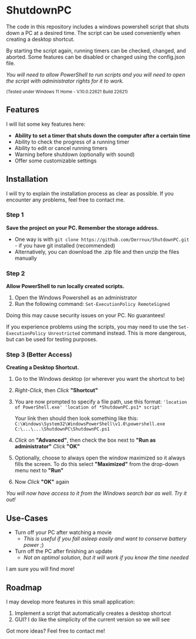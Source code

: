 # ShutdownPC
The code in this repository includes a windows powershell script that shuts down a PC at a desired time. 
The script can be used conveniently when creating a desktop shortcut.

By starting the script again, running timers can be checked, changed, and aborted.
Some features can be disabled or changed using the config.json file.

*You will need to allow PowerShell to run scripts and you will need to open the script with administrator rights for it to work.*

<sub>(Tested under Windows 11 Home - V.10.0.22621 Build 22621)</sub>

## Features
I will list some key features here:

+ __Ability to set a timer that shuts down the computer after a certain time__
+ Ability to check the progress of a running timer
+ Ability to edit or cancel running timers
+ Warning before shutdown (optionally with sound)
+ Offer some customizable settings

## Installation
I will try to explain the installation process as clear as possible. If you encounter any problems, feel free to contact me.

### Step 1
__Save the project on your PC. Remember the storage address.__

+ One way is with `git clone https://github.com/Derrnux/ShutdownPC.git` - if you have git installed (recommended)
+ Alternatively, you can download the .zip file and then unzip the files manually

### Step 2
__Allow PowerShell to run locally created scripts.__

1. Open the Windows Powershell as an administrator
2. Run the following command: `Set-ExecutionPolicy RemoteSigned`

Doing this may cause security issues on your PC. No guarantees!

If you experience problems using the scripts, you may need to use the `Set-ExecutionPolicy Unrestricted` command instead.
This is more dangerous, but can be used for testing purposes.

### Step 3 (Better Access)
__Creating a Desktop Shortcut.__

1. Go to the Windows desktop (or wherever you want the shortcut to be)
2. *Right-Click*, then *Click* __"Shortcut"__
3. You are now prompted to specify a file path, use this format: 
   `'location of PowerShell.exe' 'location of *ShutdownPC.ps1* script'`

   Your link then should then look something like this:
   `C:\Windows\System32\WindowsPowerShell\v1.0\powershell.exe C:\...\...\ShutdownPC\ShutdownPC.ps1`
4. *Click* on __"Advanced"__, then check the box next to __"Run as administrator"__
   *Click* __"OK"__
5. Optionally, choose to always open the window maximized so it always fills the screen. 
   To do this select __"Maximized"__ from the drop-down menu next to __"Run"__
6. Now *Click* __"OK"__ again

*You will now have access to it from the Windows search bar as well. Try it out!*

## Use-Cases
+ Turn off your PC after watching a movie
    + *This is useful if you fall asleep easily and want to conserve battery power* ;)
+ Turn off the PC after finishing an update
    + *Not an optimal solution, but it will work if you know the time needed*

I am sure you will find more!

## Roadmap
I may develop more features in this small application:

1. Implement a script that automatically creates a desktop shortcut
2. GUI? I do like the simplicity of the current version so we will see

Got more ideas? Feel free to contact me!

